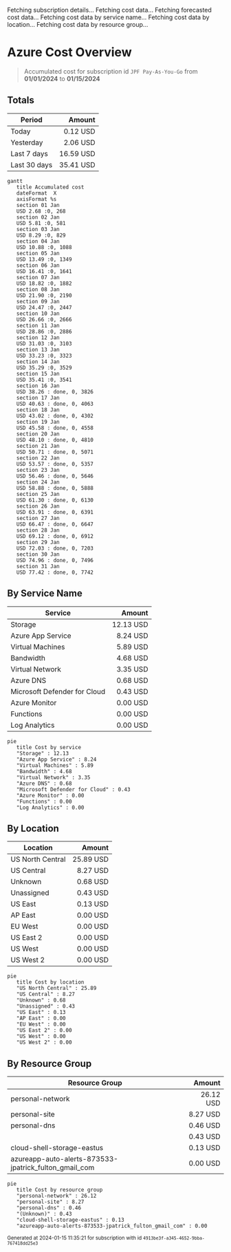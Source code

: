 Fetching subscription details...
Fetching cost data...
Fetching forecasted cost data...
Fetching cost data by service name...
Fetching cost data by location...
Fetching cost data by resource group...
# Azure Cost Overview

> Accumulated cost for subscription id `JPF Pay-As-You-Go` from **01/01/2024** to **01/15/2024**

## Totals

|Period|Amount|
|---|---:|
|Today|0.12 USD|
|Yesterday|2.06 USD|
|Last 7 days|16.59 USD|
|Last 30 days|35.41 USD|

```mermaid
gantt
   title Accumulated cost
   dateFormat  X
   axisFormat %s
   section 01 Jan
   USD 2.68 :0, 268
   section 02 Jan
   USD 5.81 :0, 581
   section 03 Jan
   USD 8.29 :0, 829
   section 04 Jan
   USD 10.88 :0, 1088
   section 05 Jan
   USD 13.49 :0, 1349
   section 06 Jan
   USD 16.41 :0, 1641
   section 07 Jan
   USD 18.82 :0, 1882
   section 08 Jan
   USD 21.90 :0, 2190
   section 09 Jan
   USD 24.47 :0, 2447
   section 10 Jan
   USD 26.66 :0, 2666
   section 11 Jan
   USD 28.86 :0, 2886
   section 12 Jan
   USD 31.03 :0, 3103
   section 13 Jan
   USD 33.23 :0, 3323
   section 14 Jan
   USD 35.29 :0, 3529
   section 15 Jan
   USD 35.41 :0, 3541
   section 16 Jan
   USD 38.26 : done, 0, 3826
   section 17 Jan
   USD 40.63 : done, 0, 4063
   section 18 Jan
   USD 43.02 : done, 0, 4302
   section 19 Jan
   USD 45.58 : done, 0, 4558
   section 20 Jan
   USD 48.10 : done, 0, 4810
   section 21 Jan
   USD 50.71 : done, 0, 5071
   section 22 Jan
   USD 53.57 : done, 0, 5357
   section 23 Jan
   USD 56.46 : done, 0, 5646
   section 24 Jan
   USD 58.88 : done, 0, 5888
   section 25 Jan
   USD 61.30 : done, 0, 6130
   section 26 Jan
   USD 63.91 : done, 0, 6391
   section 27 Jan
   USD 66.47 : done, 0, 6647
   section 28 Jan
   USD 69.12 : done, 0, 6912
   section 29 Jan
   USD 72.03 : done, 0, 7203
   section 30 Jan
   USD 74.96 : done, 0, 7496
   section 31 Jan
   USD 77.42 : done, 0, 7742
```

## By Service Name

|Service|Amount|
|---|---:|
|Storage|12.13 USD|
|Azure App Service|8.24 USD|
|Virtual Machines|5.89 USD|
|Bandwidth|4.68 USD|
|Virtual Network|3.35 USD|
|Azure DNS|0.68 USD|
|Microsoft Defender for Cloud|0.43 USD|
|Azure Monitor|0.00 USD|
|Functions|0.00 USD|
|Log Analytics|0.00 USD|

```mermaid
pie
   title Cost by service
   "Storage" : 12.13
   "Azure App Service" : 8.24
   "Virtual Machines" : 5.89
   "Bandwidth" : 4.68
   "Virtual Network" : 3.35
   "Azure DNS" : 0.68
   "Microsoft Defender for Cloud" : 0.43
   "Azure Monitor" : 0.00
   "Functions" : 0.00
   "Log Analytics" : 0.00
```

## By Location

|Location|Amount|
|---|---:|
|US North Central|25.89 USD|
|US Central|8.27 USD|
|Unknown|0.68 USD|
|Unassigned|0.43 USD|
|US East|0.13 USD|
|AP East|0.00 USD|
|EU West|0.00 USD|
|US East 2|0.00 USD|
|US West|0.00 USD|
|US West 2|0.00 USD|

```mermaid
pie
   title Cost by location
   "US North Central" : 25.89
   "US Central" : 8.27
   "Unknown" : 0.68
   "Unassigned" : 0.43
   "US East" : 0.13
   "AP East" : 0.00
   "EU West" : 0.00
   "US East 2" : 0.00
   "US West" : 0.00
   "US West 2" : 0.00
```

## By Resource Group

|Resource Group|Amount|
|---|---:|
|personal-network|26.12 USD|
|personal-site|8.27 USD|
|personal-dns|0.46 USD|
||0.43 USD|
|cloud-shell-storage-eastus|0.13 USD|
|azureapp-auto-alerts-873533-jpatrick_fulton_gmail_com|0.00 USD|

```mermaid
pie
   title Cost by resource group
   "personal-network" : 26.12
   "personal-site" : 8.27
   "personal-dns" : 0.46
   "(Unknown)" : 0.43
   "cloud-shell-storage-eastus" : 0.13
   "azureapp-auto-alerts-873533-jpatrick_fulton_gmail_com" : 0.00
```

<sup>Generated at 2024-01-15 11:35:21 for subscription with id `4913be3f-a345-4652-9bba-767418dd25e3`</sup>

